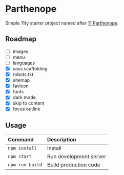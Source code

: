 # Parthenope
Simple 11ty starter project named after [11 Parthenope](https://en.wikipedia.org/wiki/11_Parthenope).

## Roadmap
- [ ] images
- [ ] menu
- [ ] languages
- [x] sass scaffolding
- [x] robots.txt
- [x] sitemap
- [x] favicon
- [x] fonts
- [x] dark mode
- [x] skip to content
- [x] focus outline

## Usage
| Command | Description |
| :--- | :--- |
| `npm install` | Install |
| `npm start` | Run development server |
| `npm run build` | Build production code |
